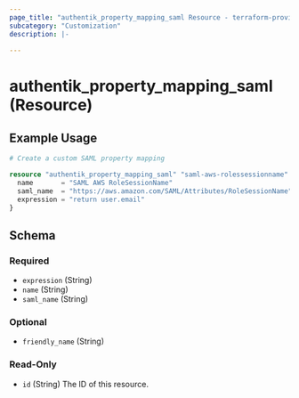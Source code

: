 ```yaml
---
page_title: "authentik_property_mapping_saml Resource - terraform-provider-authentik"
subcategory: "Customization"
description: |-
  
---
```


# authentik_property_mapping_saml (Resource)




## Example Usage

```terraform
# Create a custom SAML property mapping

resource "authentik_property_mapping_saml" "saml-aws-rolessessionname" {
  name       = "SAML AWS RoleSessionName"
  saml_name  = "https://aws.amazon.com/SAML/Attributes/RoleSessionName"
  expression = "return user.email"
}
```

<!-- schema generated by tfplugindocs -->
## Schema

### Required

- `expression` (String)
- `name` (String)
- `saml_name` (String)

### Optional

- `friendly_name` (String)

### Read-Only

- `id` (String) The ID of this resource.
